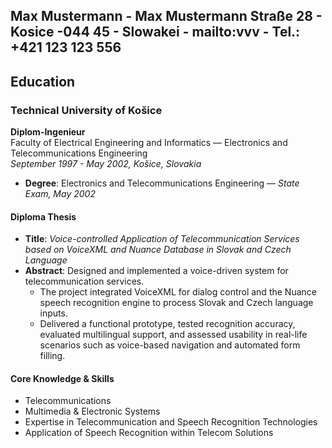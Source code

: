 Max Mustermann - Max Mustermann Straße 28 - Kosice -044 45 - Slowakei - mailto:vvv - Tel.: +421 123 123 556
--------------------------------------------------------------------------------------------------------------------------------

## Education

### **Technical University of Košice**  
**Diplom-Ingenieur**  
Faculty of Electrical Engineering and Informatics — Electronics and Telecommunications Engineering  
*September 1997 - May 2002, Košice, Slovakia*

- **Degree**: Electronics and Telecommunications Engineering — *State Exam, May 2002*  

#### Diploma Thesis  
- **Title**: *Voice-controlled Application of Telecommunication Services based on VoiceXML and Nuance Database in Slovak and Czech Language*  
- **Abstract**: Designed and implemented a voice-driven system for telecommunication services.
  - The project integrated VoiceXML for dialog control and the Nuance speech recognition engine to process Slovak and Czech language inputs.
  - Delivered a functional prototype, tested recognition accuracy, evaluated multilingual support, and assessed usability in real-life scenarios such as voice-based navigation and automated form filling.

#### Core Knowledge & Skills
- Telecommunications  
- Multimedia & Electronic Systems  
- Expertise in Telecommunication and Speech Recognition Technologies  
- Application of Speech Recognition within Telecom Solutions
